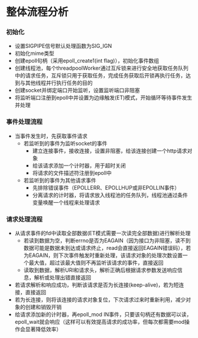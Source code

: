 # 整体流程分析

### 初始化

* 设置SIGPIPE信号默认处理函数为SIG_IGN
* 初始化mime类型
* 创建epoll句柄（采用epoll_create1(int flag)），初始化事件数组
* 创建线程池，每个threadpoolWorker通过互斥锁来进行安全地获取任务队列中的请求任务，互斥锁只用于获取任务，完成任务获取后开锁再执行任务，达到与其他线程并行执行任务的目的
* 创建socket并绑定端口开始监听，设置监听端口非阻塞
* 将监听端口注册到epoll中并设置为边缘触发(ET)模式，开始循环等待事件发生并处理

### 事件处理流程

* 当事件发生时，先获取事件请求
  * 若监听到的事件为监听socket的事件
    * 建立连接事件，接收连接，设置非阻塞，给该连接创建一个http请求对象
    * 给该请求添加一个计时器，用于超时关闭
    * 将请求的文件描述符注册到epoll中
  * 若监听到的事件为其他请求事件
    * 先排除错误事件（EPOLLERR、EPOLLHUP或非EPOLLIN事件）
    * 分离请求的计时器，将请求放入线程池的任务队列，线程池通过条件变量唤醒一个线程来处理请求

### 请求处理流程

* 从请求事件的fd中读取全部数据(ET模式需要一次读完全部数据)进行解析处理
  * 若读到数据为空，判断errno是否为EAGAIN（因为接口为非阻塞，读不到数据可能是数据未到达或请求终止，read会直接返回EAGAIN错误码），若为EAGAIN，则下次事件触发时重新处理，该请求对象的处理次数设置一个最大值，超过该最大值则不再监听该请求的事件，直接返回
  * 读取到数据，解析URI和请求头，解析正确后根据请求参数发送响应信息，解析或处理出错直接返回
* 若请求解析和响应成功，判断该请求是否为长连接(keep-alive)，若为短连接，直接返回
* 若为长连接，则将该连接的请求对象复位，下次请求过来时重新利用，减少对象的创建和销毁开销
* 给请求添加新的计时器，再epoll_mod IN事件，只要该句柄还有数据可以读，epoll_wait就会响应（这样可以有效提高请求的成功率，但每次都需要mod操作会显著降低效率）

